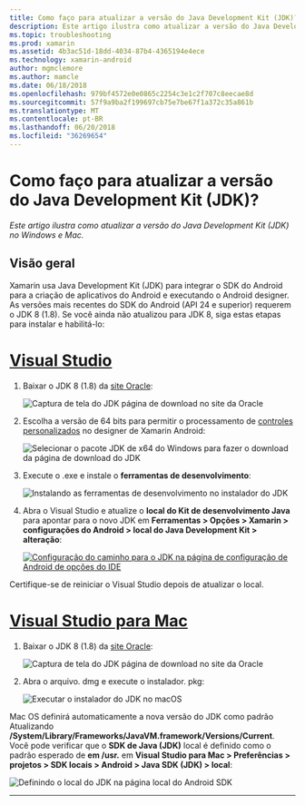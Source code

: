 ```yaml
---
title: Como faço para atualizar a versão do Java Development Kit (JDK)?
description: Este artigo ilustra como atualizar a versão do Java Development Kit (JDK) no Windows e Mac.
ms.topic: troubleshooting
ms.prod: xamarin
ms.assetid: 4b3ac51d-18dd-4034-87b4-4365194e4ece
ms.technology: xamarin-android
author: mgmclemore
ms.author: mamcle
ms.date: 06/18/2018
ms.openlocfilehash: 979bf4572e0e0865c2254c3e1c2f707c8eecae8d
ms.sourcegitcommit: 57f9a9ba2f199697cb75e7be67f1a372c35a861b
ms.translationtype: MT
ms.contentlocale: pt-BR
ms.lasthandoff: 06/20/2018
ms.locfileid: "36269654"
---
```

# <a name="how-do-i-update-the-java-development-kit-jdk-version"></a>Como faço para atualizar a versão do Java Development Kit (JDK)?

_Este artigo ilustra como atualizar a versão do Java Development Kit (JDK) no Windows e Mac._

## <a name="overview"></a>Visão geral

Xamarin usa Java Development Kit (JDK) para integrar o SDK do Android para a criação de aplicativos do Android e executando o Android designer. As versões mais recentes do SDK do Android (API 24 e superior) requerem o JDK 8 (1.8). Se você ainda não atualizou para JDK 8, siga estas etapas para instalar e habilitá-lo:

# <a name="visual-studiotabvswin"></a>[Visual Studio](#tab/vswin)

1.  Baixar o JDK 8 (1.8) da [site Oracle](http://www.oracle.com/technetwork/java/javase/downloads/index.html):

    ![Captura de tela do JDK página de download no site da Oracle](update-jdk-images/image1.png)

2.  Escolha a versão de 64 bits para permitir o processamento de [controles personalizados](https://developer.xamarin.com/releases/vs/xamarin.vs_4/xamarin.vs_4.2/#androiddesignercustomcontrols) no designer de Xamarin Android:

    ![Selecionar o pacote JDK de x64 do Windows para fazer o download da página de download do JDK](update-jdk-images/image2.png)

3.  Execute o .exe e instale o **ferramentas de desenvolvimento**:

    ![Instalando as ferramentas de desenvolvimento no instalador do JDK](update-jdk-images/image3.png)

4.  Abra o Visual Studio e atualize o **local do Kit de desenvolvimento Java** para apontar para o novo JDK em **Ferramentas > Opções > Xamarin > configurações do Android > local do Java Development Kit > alteração**:

    [![Configuração do caminho para o JDK na página de configuração de Android de opções do IDE](update-jdk-images/image4-sml.png)](update-jdk-images/image4.png#lightbox)

Certifique-se de reiniciar o Visual Studio depois de atualizar o local.

# <a name="visual-studio-for-mactabvsmac"></a>[Visual Studio para Mac](#tab/vsmac)

1.  Baixar o JDK 8 (1.8) da [site Oracle](http://www.oracle.com/technetwork/java/javase/downloads/index.html):

    ![Captura de tela do JDK página de download no site da Oracle](update-jdk-images/image1.png)

2.  Abra o arquivo. dmg e execute o instalador. pkg:

    ![Executar o instalador do JDK no macOS](update-jdk-images/image5.png)

Mac OS definirá automaticamente a nova versão do JDK como padrão Atualizando **/System/Library/Frameworks/JavaVM.framework/Versions/Current**. Você pode verificar que o **SDK de Java (JDK)** local é definido como o padrão esperado de **em /usr.** em **Visual Studio para Mac > Preferências > projetos > SDK locais > Android > Java SDK (JDK) > local**:

![Definindo o local do JDK na página local do Android SDK](update-jdk-images/image6.png)

-----

